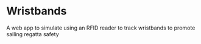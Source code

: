 # Wristbands
A web app to simulate using an RFID reader to track wristbands to promote sailing regatta safety
